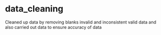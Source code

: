 # data_cleaning
Cleaned up data by removing blanks invalid and inconsistent valid data and also carried out data to ensure accuracy of data 
